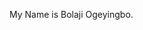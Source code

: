  My Name is Bolaji Ogeyingbo.
<!---
bolaji-ogey/bolaji-ogey is a ✨ special ✨ repository because its `README.md` (this file) appears on your GitHub profile.
You can click the Preview link to take a look at your changes.
--->
